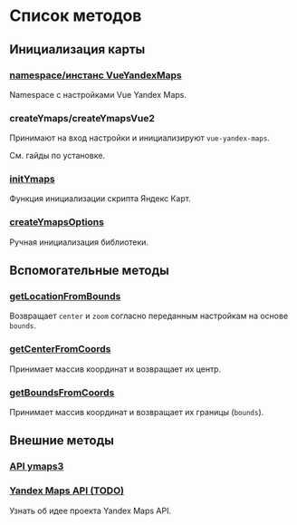 # Список методов

## Инициализация карты

### [namespace/инстанс VueYandexMaps](/api/namespace)

Namespace с настройками Vue Yandex Maps.

### createYmaps/createYmapsVue2

Принимают на вход настройки и инициализируют `vue-yandex-maps`.

См. гайды по установке.

### [initYmaps](/api/init-ymaps)

Функция инициализации скрипта Яндекс Карт.

### [createYmapsOptions](/api/create-options)

Ручная инициализация библиотеки.

## Вспомогательные методы

### [getLocationFromBounds](/api/location-from-bounds)

Возвращает `center` и `zoom` согласно переданным настройкам на основе `bounds`.

### [getCenterFromCoords](/api/center-from-coords)

Принимает массив координат и возвращает их центр.

### [getBoundsFromCoords](/api/bounds-from-coords)

Принимает массив координат и возвращает их границы (`bounds`).

## Внешние методы

### [API ymaps3](yandex)

### [Yandex Maps API (TODO)](/api/yandex-maps-api)

Узнать об идее проекта Yandex Maps API.

